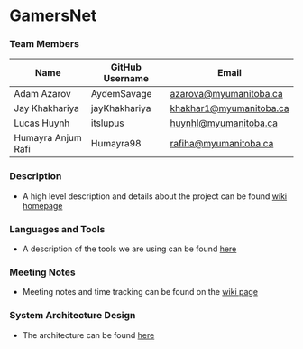 # GamersNet

### Team Members

| Name | GitHub Username | Email 
| --- | --- | --- |
| Adam Azarov | AydemSavage | azarova@myumanitoba.ca
| Jay Khakhariya | jayKhakhariya | khakhar1@myumanitoba.ca
| Lucas Huynh | itslupus | huynhl@myumanitoba.ca
| Humayra Anjum Rafi | Humayra98 | rafiha@myumanitoba.ca

### Description
* A high level description and details about the project can be found [wiki homepage](https://github.com/itslupus/gamersnet/wiki/Meetings)

### Languages and Tools
* A description of the tools we are using can be found [here](https://github.com/itslupus/gamersnet/wiki/Tools-&-Tech)

### Meeting Notes
* Meeting notes and time tracking can be found on the [wiki page](https://github.com/itslupus/gamersnet/wiki/Meetings)

### System Architecture Design
* The architecture can be found [here](https://github.com/itslupus/gamersnet/wiki/Architecture)

